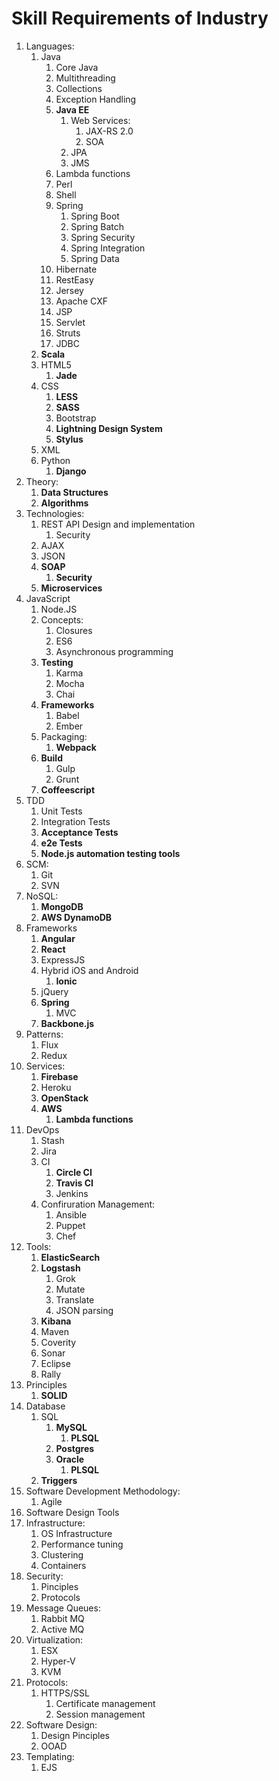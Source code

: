 # Skill Requirements of Industry #
1. Languages:
	1. Java
		1. Core Java
		2. Multithreading
		3. Collections
		4. Exception Handling
		5. **Java EE**
			1. Web Services:
				1. JAX-RS 2.0
				2. SOA
			2. JPA
			3. JMS
		6. Lambda functions
		8. Perl
		9. Shell
		10. Spring
			1. Spring Boot
			2. Spring Batch
			3. Spring Security
			4. Spring Integration
			5. Spring Data
		11. Hibernate
		12. RestEasy
		13. Jersey
		14. Apache CXF
		15. JSP
		16. Servlet
		17. Struts
		18. JDBC
	2. **Scala**
	3. HTML5
		1. **Jade**
	4. CSS
		1. **LESS**
		2. **SASS**
		3. Bootstrap
		4. **Lightning Design System**
		5. **Stylus**
	5. XML
	6. Python
		1. **Django**
3. Theory:
	1. **Data Structures**
	2. **Algorithms**
4. Technologies:
	1. REST API Design and implementation
		1. Security
	2. AJAX
	3. JSON
	4. **SOAP**
		1. **Security**
	5. **Microservices**
5. JavaScript
	1. Node.JS
	2. Concepts:
		1. Closures
		2. ES6
		3. Asynchronous programming
	3. **Testing**
		1. Karma
		2. Mocha
		3. Chai
	4. **Frameworks**
		1. Babel
		2. Ember
	5. Packaging:
		1. **Webpack**
	6. **Build**
		1. Gulp
		2. Grunt
	7. **Coffeescript**
6. TDD
	1. Unit Tests
	2. Integration Tests
	3. **Acceptance Tests**
	4. **e2e Tests**
	5. **Node.js automation testing tools**
7. SCM:
	1. Git
	2. SVN
8. NoSQL:
	1. **MongoDB**
	2. **AWS DynamoDB**
9. Frameworks
	1. **Angular**
	2. **React**
	3. ExpressJS
	4. Hybrid iOS and Android
		1. **Ionic**
	6. jQuery
	7. **Spring**
		1. MVC
	8. **Backbone.js**
10. Patterns:
	1. Flux
	2. Redux
11. Services:
	1. **Firebase**
	2. Heroku
	3. **OpenStack**
	4. **AWS**
		1. **Lambda functions**
12. DevOps
	1. Stash
	2. Jira
	3. CI
		1. **Circle CI**
		2. **Travis CI**
		3. Jenkins
	4. Confiruration Management:
		1. Ansible
		2. Puppet
		3. Chef
13. Tools:
	1. **ElasticSearch**
	2. **Logstash**
		1. Grok
		2. Mutate
		3. Translate
		4. JSON parsing
	3. **Kibana**
	4. Maven
	5. Coverity
	6. Sonar
	7. Eclipse
	8. Rally
14. Principles
	1. **SOLID**
15. Database
	1. SQL
		1. **MySQL**
			1. **PLSQL**
		2. **Postgres**
		3. **Oracle**
			1. **PLSQL**
	2. **Triggers**
16. Software Development Methodology:
	1. Agile
17. Software Design Tools
18. Infrastructure:
	1. OS Infrastructure
	2. Performance tuning
	3. Clustering
	4. Containers
19. Security:
	1. Pinciples
	2. Protocols
20. Message Queues:
	1. Rabbit MQ
	2. Active MQ
21. Virtualization:
	1. ESX
	2. Hyper-V
	3. KVM
23. Protocols:
	1. HTTPS/SSL
		1. Certificate management
		2. Session management
24. Software Design:
	1. Design Pinciples
	2. OOAD
25. Templating:
	1. EJS